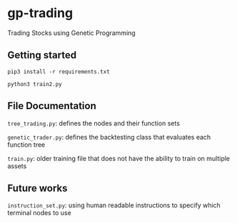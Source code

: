 # gp-trading
Trading Stocks using Genetic Programming

## Getting started
`pip3 install -r requirements.txt`

`python3 train2.py`

## File Documentation
`tree_trading.py`: defines the nodes and their function sets

`genetic_trader.py`: defines the backtesting class that evaluates each function tree

`train.py`: older training file that does not have the ability to train on multiple assets

## Future works
`instruction_set.py`: using human readable instructions to specify which terminal nodes to use
